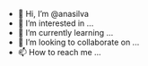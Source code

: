 - 👋 Hi, I’m @anasilva
- 👀 I’m interested in ...
- 🌱 I’m currently learning ...
- 💞️ I’m looking to collaborate on ...
- 📫 How to reach me ...

<!---
ana1silva/ana1silva is a ✨ special ✨ repository because its `README.md` (this file) appears on your GitHub profile.
You can click the Preview link to take a look at your changes.
--->
